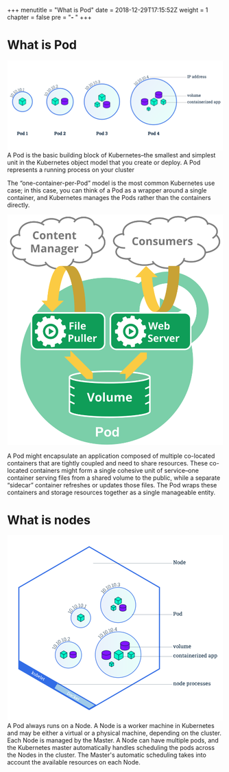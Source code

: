 +++
menutitle = "What is Pod"
date = 2018-12-29T17:15:52Z
weight = 1
chapter = false
pre = "<b>- </b>"
+++

# What is Pod

![Pod Overview](pods_overview.svg?classes=shadow&width=20pc)
A Pod is the basic building block of Kubernetes–the smallest and simplest unit in the Kubernetes object model that you create or deploy. A Pod represents a running process on your cluster

The “one-container-per-Pod” model is the most common Kubernetes use case; in this case, you can think of a Pod as a wrapper around a single container, and Kubernetes manages the Pods rather than the containers directly.

![Pod](pod.svg?classes=shadow)

A Pod might encapsulate an application composed of multiple co-located containers that are tightly coupled and need to share resources. These co-located containers might form a single cohesive unit of service–one container serving files from a shared volume to the public, while a separate “sidecar” container refreshes or updates those files. The Pod wraps these containers and storage resources together as a single manageable entity.

# What is nodes

![Pod](nodes.svg?classes=shadow)
A Pod always runs on a Node. A Node is a worker machine in Kubernetes and may be either a virtual or a physical machine, depending on the cluster. Each Node is managed by the Master. A Node can have multiple pods, and the Kubernetes master automatically handles scheduling the pods across the Nodes in the cluster. The Master's automatic scheduling takes into account the available resources on each Node.
